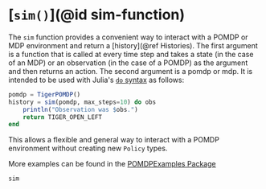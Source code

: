 # [`sim()`](@id sim-function)

The `sim` function provides a convenient way to interact with a POMDP or MDP environment and return a [history](@ref Histories). The first argument is a function that is called at every time step and takes a state (in the case of an MDP) or an observation (in the case of a POMDP) as the argument and then returns an action. The second argument is a pomdp or mdp. It is intended to be used with Julia's [`do` syntax](https://docs.julialang.org/en/v1/manual/functions/#Do-Block-Syntax-for-Function-Arguments-1) as follows:

```julia
pomdp = TigerPOMDP()
history = sim(pomdp, max_steps=10) do obs
    println("Observation was $obs.")
    return TIGER_OPEN_LEFT
end
```
This allows a flexible and general way to interact with a POMDP environment without creating new `Policy` types.

More examples can be found in the [POMDPExamples Package](https://github.com/JuliaPOMDP/POMDPExamples.jl/blob/master/notebooks/Running-Simulations.ipynb)

```@docs
sim
```
